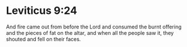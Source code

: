 # Leviticus 9:24

And fire came out from before the Lord and consumed the burnt offering and the pieces of fat on the altar, and when all the people saw it, they shouted and fell on their faces.
